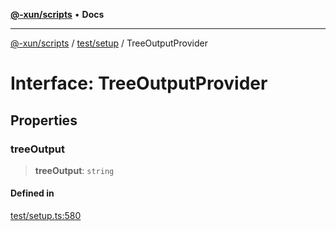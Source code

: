 [**@-xun/scripts**](../../../README.md) • **Docs**

***

[@-xun/scripts](../../../README.md) / [test/setup](../README.md) / TreeOutputProvider

# Interface: TreeOutputProvider

## Properties

### treeOutput

> **treeOutput**: `string`

#### Defined in

[test/setup.ts:580](https://github.com/Xunnamius/xscripts/blob/c4bd6059488244ad158454492e5cfe3fcc65a457/test/setup.ts#L580)
